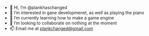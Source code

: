 - 👋 Hi, I’m @plankhaschanged
- 👀 I’m interested in gane developmenet, as well as playing the piano
- 🌱 I’m currently learning how to make a game engine
- 💞️ I’m looking to collaborate on nothing at the moment
- 📫 Email me at plankchanged@gmail.com

<!---
plankhaschanged/plankhaschanged is a ✨ special ✨ repository because its `README.md` (this file) appears on your GitHub profile.
You can click the Preview link to take a look at your changes.
--->
